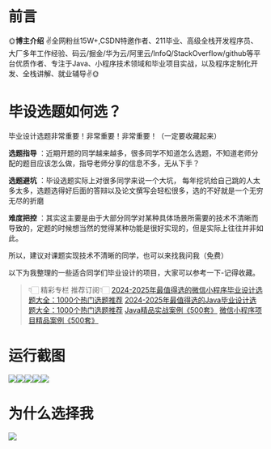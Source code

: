 # 前言

🌞**博主介绍**
✌全网粉丝15W+,CSDN特邀作者、211毕业、高级全栈开发程序员、大厂多年工作经验、码云/掘金/华为云/阿里云/InfoQ/StackOverflow/github等平台优质作者、专注于Java、小程序技术领域和毕业项目实战，以及程序定制化开发、全栈讲解、就业辅导✌🌞

# 毕设选题如何选？

毕业设计选题非常重要！非常重要！非常重要！（一定要收藏起来）

**选题指导** ：近期开题的同学越来越多，很多同学不知道怎么选题，不知道老师分配的题目应该怎么做，指导老师分享的信息不多，无从下手？

**选题避坑** ：毕设选题实际上对很多同学来说一个大坑，
每年挖坑给自己跳的人太多太多，选题选得好后面的答辩以及论文撰写会轻松很多，选的不好就是一个无穷无尽的折磨

**难度把控** ：其实这主要是由于大部分同学对某种具体场景所需要的技术不清晰而导致的，定题的时候想当然的觉得某种功能是很好实现的，但是实际上往往并非如此。

所以，建议对课题实现技术不清晰的同学，也可以来找我问我（免费）

以下为我整理的一些适合同学们毕业设计的项目，大家可以参考一下-记得收藏。

> 👇🏻 精彩专栏 推荐订阅👇🏻
> [2024-2025年最值得选的微信小程序毕业设计选题大全：1000个热门选题推荐](https://www.yuque.com/cxycsx/bve3ul)
> [2024-2025年最值得选的Java毕业设计选题大全：1000个热门选题推荐](https://www.yuque.com/cxycsx/bve3ul)
> [Java精品实战案例《500套》](https://www.yuque.com/cxycsx/bve3ul)
> [微信小程序项目精品案例《500套》](https://www.yuque.com/cxycsx/bve3ul)

# 运行截图

![](http://www.bysj52.com/uploadfile/ueditor/image/202306/%E6%AF%95%E8%AE%BEweixin233%E5%BE%AE%E4%BF%A1%E5%B0%8F%E7%A8%8B%E5%BA%8F%E7%A0%94%E5%AD%A6%E8%87%AA%E4%B9%A0%E5%AE%A4%E9%80%89%E5%BA%A7%E4%B8%8E%E9%97%A8%E7%A6%81%E7%B3%BB%E7%BB%9F%E7%9A%84%E5%AE%9E%E7%8E%B0%E4%B8%8E%E5%BC%80%E5%8F%91springboot%E6%AF%95%E4%B8%9A%E8%AE%BE%E8%AE%A1/4.png)![](http://www.bysj52.com/uploadfile/ueditor/image/202306/%E6%AF%95%E8%AE%BEweixin233%E5%BE%AE%E4%BF%A1%E5%B0%8F%E7%A8%8B%E5%BA%8F%E7%A0%94%E5%AD%A6%E8%87%AA%E4%B9%A0%E5%AE%A4%E9%80%89%E5%BA%A7%E4%B8%8E%E9%97%A8%E7%A6%81%E7%B3%BB%E7%BB%9F%E7%9A%84%E5%AE%9E%E7%8E%B0%E4%B8%8E%E5%BC%80%E5%8F%91springboot%E6%AF%95%E4%B8%9A%E8%AE%BE%E8%AE%A1/3.png)![](http://www.bysj52.com/uploadfile/ueditor/image/202306/%E6%AF%95%E8%AE%BEweixin233%E5%BE%AE%E4%BF%A1%E5%B0%8F%E7%A8%8B%E5%BA%8F%E7%A0%94%E5%AD%A6%E8%87%AA%E4%B9%A0%E5%AE%A4%E9%80%89%E5%BA%A7%E4%B8%8E%E9%97%A8%E7%A6%81%E7%B3%BB%E7%BB%9F%E7%9A%84%E5%AE%9E%E7%8E%B0%E4%B8%8E%E5%BC%80%E5%8F%91springboot%E6%AF%95%E4%B8%9A%E8%AE%BE%E8%AE%A1/2.png)![](http://www.bysj52.com/uploadfile/ueditor/image/202306/%E6%AF%95%E8%AE%BEweixin233%E5%BE%AE%E4%BF%A1%E5%B0%8F%E7%A8%8B%E5%BA%8F%E7%A0%94%E5%AD%A6%E8%87%AA%E4%B9%A0%E5%AE%A4%E9%80%89%E5%BA%A7%E4%B8%8E%E9%97%A8%E7%A6%81%E7%B3%BB%E7%BB%9F%E7%9A%84%E5%AE%9E%E7%8E%B0%E4%B8%8E%E5%BC%80%E5%8F%91springboot%E6%AF%95%E4%B8%9A%E8%AE%BE%E8%AE%A1/5.png)![](http://www.bysj52.com/uploadfile/ueditor/image/202306/%E6%AF%95%E8%AE%BEweixin233%E5%BE%AE%E4%BF%A1%E5%B0%8F%E7%A8%8B%E5%BA%8F%E7%A0%94%E5%AD%A6%E8%87%AA%E4%B9%A0%E5%AE%A4%E9%80%89%E5%BA%A7%E4%B8%8E%E9%97%A8%E7%A6%81%E7%B3%BB%E7%BB%9F%E7%9A%84%E5%AE%9E%E7%8E%B0%E4%B8%8E%E5%BC%80%E5%8F%91springboot%E6%AF%95%E4%B8%9A%E8%AE%BE%E8%AE%A1/1.png)

# 为什么选择我

![](http://upload.cxycsx.vip/%E6%9C%AA%E5%91%BD%E5%90%8D__2024-09-06+10_52_44.jpg)

